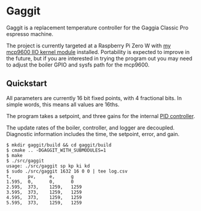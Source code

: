 # Gaggit

Gaggit is a replacement temperature controller for the Gaggia Classic Pro espresso machine.

The project is currently targeted at a Raspberry Pi Zero W with [my mcp9600 IIO kernel module](https://github.com/ahepp/iio-mcp9600) installed.
Portability is expected to improve in the future, but if you are interested in trying the program out you may need to adjust the boiler GPIO and sysfs path for the mcp9600.

## Quickstart

All parameters are currently 16 bit fixed points, with 4 fractional bits.
In simple words, this means all values are 16ths.

The program takes a setpoint, and three gains for the internal [PID controller](https://github.com/ahepp/pidc).

The update rates of the boiler, controller, and logger are decoupled. Diagnostic information includes the time, the setpoint, error, and gain.

```
$ mkdir gaggit/build && cd gaggit/build
$ cmake .. -DGAGGIT_WITH_SUBMODULES=1
$ make
$ ./src/gaggit 
usage: ./src/gaggit sp kp ki kd
$ sudo ./src/gaggit 1632 16 0 0 | tee log.csv
t,      pv,     e,      g
1.595,  0,      0,      0
2.595,  373,    1259,   1259
3.595,  373,    1259,   1259
4.595,  373,    1259,   1259
5.595,  373,    1259,   1259
```
